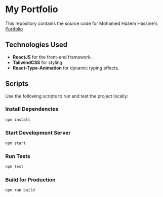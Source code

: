 # My Portfolio

This repository contains the source code for Mohamed Hazem Hassine's [Portfolio](https://hazemhassine.github.io/Portfolio/index.html)

## Technologies Used
- **ReactJS** for the front-end framework.
- **TailwindCSS** for styling.
- **React-Type-Animation** for dynamic typing effects.

## Scripts
Use the following scripts to run and test the project locally:

### Install Dependencies
```bash
npm install
```

### Start Development Server

```bash
npm start
```

### Run Tests

```bash
npm test
```

### Build for Production

```bash
npm run build
```